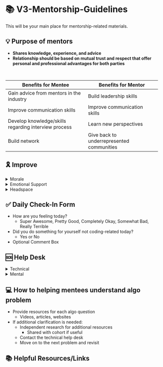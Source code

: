 #  📚 **V3-Mentorship-Guidelines**
This will be your main place for mentorship-related materials.

## 💡 **Purpose of mentors**
- **Shares knowledge, experience, and advice**
- **Relationship should be based on mutual trust and respect that offer personal and professional advantages for both parties**

<br>

| Benefits for Mentee        | Benefits for Mentor |
| ------------- |-------------|
| Gain advice from mentors in the industry | Build leadership skills  | 
| Improve communication skills  | Improve communication skills  |   
| Develop knowledge/skills regarding interview process  | Learn new perspectives  |   
| Build network| Give back to underrepresented communities |


## 🎗️ **Improve**

<details><summary>Morale</summary>
  
- Practice gratitude
- Commit to a schedule 
- Set daily/weekly goals 
- Always submit applications and accept interviews
  - **Note:** Even if the job isn’t ideal, take the interview to practice behavioral and technical skills.

</details>

<details><summary>Emotional Support</summary>
  
- Allow mentees to schedule one on one with mentors as needed 
- Contact Mental Help Desk 
  
</details>

<details><summary>Headspace</summary> 
 
- Go outside at least once a day 
  - Take a walk 
- Do an activity for yourself at least once a day (Non-coding)
  - Make a healthy meal 
  - Skincare 
  - Yoga
  - Meditate
  - Exercise 
  - Play with pets 
- Get enough sleep 
- Connect mental help desk 
- Talk to friends/family
  
</details>

## ✅ **Daily Check-In Form**
- How are you feeling today?
  - Super Awesome, Pretty Good, Completely Okay, Somewhat Bad, Really Terrible 
- Did you do something for yourself not coding-related today? 
  - Yes or No 
- Optional Comment Box 

## 🆘 **Help Desk**

<details><summary>Technical</summary>
  
- Walkthrough the algo problem with the mentee 
- Provide tips 
- Clarify any questions/blockers 

</details>

<details><summary>Mental</summary>
  
- Understand the reason for the mental block
- Reminding candidates of the wins through the journey is crucial during low points to prevent mentees from straying off track
  - Graduating Bootcamp/college 
  - In various stages of the interview rounds 
    - Multiple recruiters reaching out, coding challenges, technicals rounds, onsite, interviews lined up, etc...
  - Previous coding projects
  - Committing to a better future with ample of job opportunities and flexibility 
  - Elaborate challenges mentor endured during the job process
  - Provide suggestions (refer back to the `Improve Head Space`)
  
</details>


## 💻 **How to helping mentees understand algo problem**
- Provide resources for each algo question 
  - Videos, articles, websites 
- If additional clarification is needed: 
  - Independent research for additional resources 
    - Shared with cohort if useful 
  - Contact the technical help desk 
  - Move on to the next problem and revisit    


## 📚 **Helpful Resources/Links**

